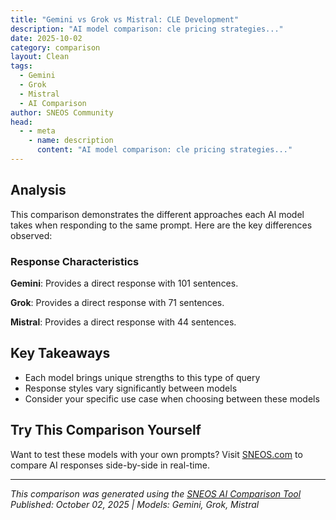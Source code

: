 ```yaml
---
title: "Gemini vs Grok vs Mistral: CLE Development"
description: "AI model comparison: cle pricing strategies..."
date: 2025-10-02
category: comparison
layout: Clean
tags:
  - Gemini
  - Grok
  - Mistral
  - AI Comparison
author: SNEOS Community
head:
  - - meta
    - name: description
      content: "AI model comparison: cle pricing strategies..."
---
```


<ChatComparison
  title="Gemini vs Grok vs Mistral: CLE Development"
  prompt="cle pricing strategies"
  :responses='{
    "Gemini": "Okay, let\u0027s break down CLE (Continuing Legal Education) pricing strategies.  Since CLE is a specialized market with unique characteristics, the pricing approaches can be quite nuanced.  Here\u0027s a comprehensive overview:\n\n**I. Understanding the CLE Market \u0026 Key Factors Influencing Pricing**\n\nBefore diving into specific strategies, it\u0027s crucial to understand the context of CLE:\n\n*   **Mandatory Requirements:** In many jurisdictions, lawyers are required to complete a certain number of CLE hours annually to maintain their licenses.  This creates a built-in demand.\n*   **Content Value:** The perceived value of the CLE is directly tied to its relevance, practicality, and the expertise of the presenters.  Highly sought-after topics and renowned speakers can command higher prices.\n*   **Competition:** The CLE market can be competitive, with various providers, including bar associations, law schools, private companies, and online platforms.\n*   **Format:**  Live in-person programs, webinars, on-demand video courses, and written materials all have different cost structures and perceived values.\n*   **Accreditation:** The accreditation status of the CLE program is critical.  Lawyers need to ensure the program counts towards their mandatory CLE requirements.\n*   **Target Audience:** Pricing should consider the target audience\u0027s ability and willingness to pay (e.g., junior associates vs. partners, solo practitioners vs. large firm attorneys).\n*   **Geographic Location:** Costs of providing and the acceptable price points for CLE will vary by location.\n\n**II. Common CLE Pricing Strategies**\n\nHere\u0027s a breakdown of the most prevalent strategies used in CLE:\n\n1.  **Cost-Plus Pricing:**\n\n    *   **Description:** Calculate the total cost of developing and delivering the CLE program (including speaker fees, marketing, venue rental, technology, administrative costs, etc.) and add a desired profit margin.\n    *   **Pros:** Simple to calculate, ensures profitability.\n    *   **Cons:** Doesn\u0027t consider market demand or competitor pricing, may lead to overpricing or underpricing if costs are inaccurate.\n\n2.  **Value-Based Pricing:**\n\n    *   **Description:**  Price the CLE based on the perceived value to the attendee.  This requires understanding what lawyers are willing to pay for specific knowledge, skills, or insights that will directly benefit their practice.\n    *   **Pros:** Potentially higher profit margins if the value is accurately assessed. Focuses on what the customer gets out of the education, not just the cost to produce it.\n    *   **Cons:** Difficult to determine perceived value accurately. Requires thorough market research and understanding of attorney needs.  May be difficult to justify the price if the value isn\u0027t clearly communicated.\n\n3.  **Competitive Pricing:**\n\n    *   **Description:** Set prices based on what similar CLE programs offered by competitors are charging.\n    *   **Pros:** Helps to remain competitive in the market.\n    *   **Cons:** Ignores cost structure and may lead to price wars or reduced profitability.  Requires constant monitoring of competitor pricing.\n\n4.  **Tiered Pricing:**\n\n    *   **Description:** Offer different price points for different levels of access or features.  For example:\n        *   **Basic:** Access to the core CLE presentation.\n        *   **Standard:**  Includes presentation slides, Q\u0026A session recording.\n        *   **Premium:** Includes access to additional resources, one-on-one consultation with the speaker, or a certificate of completion.\n    *   **Pros:** Caters to different budgets and needs, allows upselling.\n    *   **Cons:** Requires careful planning to create distinct and valuable tiers.\n\n5.  **Subscription/Membership Pricing:**\n\n    *   **Description:** Charge a recurring fee (monthly or annual) for access to a library of CLE courses or unlimited attendance at live events.\n    *   **Pros:** Creates recurring revenue, encourages customer loyalty.\n    *   **Cons:** Requires a large and diverse catalog of content to justify the subscription fee.  May require ongoing content updates.\n\n6.  **Early Bird Pricing:**\n\n    *   **Description:** Offer a discounted price for registering before a specific deadline.\n    *   **Pros:** Encourages early registration, helps with planning and resource allocation.\n    *   **Cons:** May reduce revenue if a large percentage of attendees wait for the early bird discount.\n\n7.  **Group Discounts:**\n\n    *   **Description:** Offer discounts for multiple attendees from the same firm or organization.\n    *   **Pros:** Attracts larger groups, increases overall revenue.\n    *   **Cons:** May cannibalize individual registrations.\n\n8.  **Bundled Pricing:**\n\n    *   **Description:** Combine multiple CLE courses or products into a package deal at a discounted price.\n    *   **Pros:** Increases sales volume, moves slower-selling courses.\n    *   **Cons:** May devalue individual courses if the discount is too steep.\n\n9.  **Dynamic Pricing:**\n\n    *   **Description:** Adjust prices based on real-time demand, availability, and other factors.  (Less common in CLE, but becoming more feasible with online platforms.)\n    *   **Pros:** Maximizes revenue potential by capitalizing on high demand.\n    *   **Cons:** Can be complex to implement, may alienate customers if prices fluctuate too much.\n\n10. **Free CLE (Loss Leader):**\n\n    *   **Description:** Offer a free introductory CLE program to attract potential customers and promote other paid courses or services.\n    *   **Pros:** Generates leads, builds brand awareness.\n    *   **Cons:** Can be costly if not executed strategically. Requires a clear path to converting free attendees into paying customers.\n\n**III. Key Considerations for Selecting a Pricing Strategy**\n\n*   **Objectives:** What are your goals? (e.g., maximize profit, increase market share, build brand awareness)\n*   **Target Audience:** Who are you trying to reach?\n*   **Content Quality:** How valuable and unique is your content?\n*   **Delivery Method:** How will the CLE be delivered (live, online, on-demand)?\n*   **Competitive Landscape:** What are your competitors charging?\n*   **Costs:** What are your direct and indirect costs?\n*   **Accreditation Requirements:** Does your CLE meet the requirements of the states or jurisdictions you are targeting?\n*   **Marketing and Promotion:** How will you promote your CLE program?\n\n**IV.  Beyond Price: Creating Value for CLE Attendees**\n\nWhile price is a significant factor, successful CLE providers focus on delivering value beyond just meeting the minimum requirements.  This includes:\n\n*   **High-Quality Content:**  Relevant, practical, and up-to-date information.\n*   **Engaging Speakers:**  Experienced and knowledgeable presenters who can effectively communicate the material.\n*   **Interactive Learning:**  Opportunities for attendees to participate, ask questions, and network with colleagues.\n*   **Convenient Access:**  Easy-to-use online platforms, flexible scheduling options, and readily available support.\n*   **Continuing Support:**  Access to resources, updates, and ongoing learning opportunities after the CLE program is completed.\n\n**V.  Example Scenarios \u0026 Pricing Approaches**\n\n*   **Scenario 1:  A solo practitioner looking to fulfill mandatory CLE requirements at the lowest possible cost.**  *Strategy:* Focus on competitive pricing, bundled discounts, and online on-demand courses.\n*   **Scenario 2:  A large law firm wanting to train its associates on a specialized area of law.**  *Strategy:* Value-based pricing, tiered pricing (offering premium features like customized materials or one-on-one consultations), and group discounts.\n*   **Scenario 3:  A provider launching a new CLE program on a cutting-edge legal topic.**  *Strategy:* Value-based pricing, emphasizing the unique insights and practical applications of the content.  Early bird pricing to generate initial interest.\n*   **Scenario 4: A bar association trying to provide affordable CLE for its members.** *Strategy:* Cost-plus pricing to cover expenses, potentially offering free or low-cost options funded through membership dues or sponsorships.\n\n**In Summary:**\n\nThe best CLE pricing strategy depends on a variety of factors.  A successful approach requires a thorough understanding of the market, the target audience, the competition, and the value proposition of the CLE program.  By carefully considering these factors and implementing a well-thought-out pricing strategy, CLE providers can attract attendees, generate revenue, and contribute to the professional development of the legal community.\n",
    "Grok": "I\u0027m assuming you meant \u0022cell pricing strategies\u0022 or \u0022sale pricing strategies.\u0022 Since \u0022cle\u0022 is unclear, I\u0027ll interpret it as \u0022sale\u0022 or \u0022general pricing strategies\u0022 for businesses, particularly in retail or cellular services. If you meant something else, please clarify.\n\nPricing strategies are methods companies use to set the prices of their products or services to maximize profits, attract customers, and maintain a competitive edge. Below are some common pricing strategies, with a focus on retail sales and cellular (telecom) services as potential contexts:\n\n### 1. Penetration Pricing\n   - **Definition**: Setting a low initial price to attract customers and gain market share, with the expectation of increasing prices later once a customer base is established.\n   - **Example in Cellular**: A telecom company might offer a discounted monthly plan or free phones to new subscribers for the first year to lure them from competitors.\n   - **Pros**: Quickly builds customer base and brand recognition.\n   - **Cons**: Low margins initially; customers may leave when prices rise.\n\n### 2. Skimming Pricing\n   - **Definition**: Setting a high initial price to target early adopters willing to pay a premium, then gradually lowering the price to appeal to a broader market.\n   - **Example in Cellular**: Launching a new 5G smartphone at a high price for tech enthusiasts, then reducing it after a few months.\n   - **Pros**: Maximizes early profits from high-demand customers.\n   - **Cons**: May alienate price-sensitive customers initially.\n\n### 3. Competitive Pricing\n   - **Definition**: Setting prices based on competitors\u2019 pricing to stay in line with or slightly undercut the market.\n   - **Example in Cellular**: A mobile carrier matches or slightly undercuts a rival\u2019s data plan pricing to retain or attract customers.\n   - **Pros**: Helps remain competitive in a crowded market.\n   - **Cons**: Can lead to price wars, eroding profit margins.\n\n### 4. Bundle Pricing\n   - **Definition**: Offering multiple products or services together at a discounted rate compared to buying them individually.\n   - **Example in Cellular**: A telecom provider offers a bundle of internet, TV, and mobile services at a lower combined price.\n   - **Pros**: Increases perceived value and encourages more purchases.\n   - **Cons**: May reduce profitability on individual items.\n\n### 5. Value-Based Pricing\n   - **Definition**: Setting prices based on the perceived value to the customer rather than the cost of production.\n   - **Example in Cellular**: Charging a premium for a plan with unlimited data and priority network access because customers value reliability and speed.\n   - **Pros**: Can lead to higher profits if customers see the value.\n   - **Cons**: Requires deep understanding of customer perceptions; misjudgment can lead to loss of sales.\n\n### 6. Psychological Pricing\n   - **Definition**: Setting prices that influence customer perception, often by making them seem lower (e.g., pricing at $9.99 instead of $10).\n   - **Example in Retail/Cellular**: Pricing a phone case at $19.99 or a plan at $49.99 to make it appear more affordable.\n   - **Pros**: Encourages impulse buying through perceived savings.\n   - **Cons**: Can be overused and lose effectiveness if customers catch on.\n\n### 7. Dynamic Pricing\n   - **Definition**: Adjusting prices in real-time based on demand, competition, or other market factors.\n   - **Example in Cellular**: Offering discounts on data plans during off-peak seasons or increasing prices during high-demand periods like holidays.\n   - **Pros**: Optimizes revenue based on market conditions.\n   - **Cons**: Can frustrate customers if perceived as unfair.\n\n### 8. Cost-Plus Pricing\n   - **Definition**: Setting a price by adding a fixed markup to the cost of producing or acquiring a product/service.\n   - **Example in Retail/Cellular**: A retailer calculates the cost of acquiring a smartphone and adds a 30% markup to determine the selling price.\n   - **Pros**: Simple to implement and ensures profitability.\n   - **Cons**: Ignores customer value perception and competitor pricing.\n\n### 9. Freemium Pricing\n   - **Definition**: Offering a basic product or service for free while charging for premium features or upgrades.\n   - **Example in Cellular**: A mobile app or cloud storage service connected to a telecom plan offers free basic access but charges for additional storage or ad-free usage.\n   - **Pros**: Attracts a large user base with low entry barriers.\n   - **Cons**: Conversion to paid plans may be low.\n\n### 10. Loss Leader Pricing\n   - **Definition**: Selling a product at a loss to attract customers, who are then encouraged to buy other profitable items.\n   - **Example in Cellular**: Offering a smartphone at a steep discount or below cost to entice customers to sign up for a long-term, high-margin service contract.\n   - **Pros**: Drives traffic and upselling opportunities.\n   - **Cons**: Risk of sustained losses if upselling fails.\n\n### Key Considerations for Choosing a Pricing Strategy\n- **Target Audience**: Understand your customers\u2019 willingness to pay and price sensitivity.\n- **Market Position**: Decide if you want to compete on price or differentiate on value.\n- **Cost Structure**: Ensure pricing covers costs unless using a deliberate loss-leader approach.\n- **Competitor Analysis**: Monitor how similar businesses price their offerings.\n- **Regulatory Constraints**: In industries like telecom, regulations may limit pricing flexibility (e.g., price caps or anti-competitive rules).\n\nIf you\u0027re specifically looking for \u0022CLE\u0022 as an acronym (e.g., Continuing Legal Education pricing) or something else, let me know, and I can tailor the response. Could you also specify the industry or context you\u0027re interested in? That would help refine the answer further.",
    "Mistral": "Certainly! Pricing strategies are crucial for any business, including those in the commercial real estate (CRE) sector. Here are some common pricing strategies that can be applied to CRE:\n\n1. **Cost-Based Pricing**:\n   - **Description**: Setting prices based on the costs incurred to develop or maintain the property, plus a markup for profit.\n   - **Pros**: Ensures that costs are covered.\n   - **Cons**: May not consider market demand or competition.\n\n2. **Market-Based Pricing**:\n   - **Description**: Setting prices based on what similar properties in the market are selling or leasing for.\n   - **Pros**: Aligns with market conditions and competition.\n   - **Cons**: May not account for unique features or value-added services.\n\n3. **Value-Based Pricing**:\n   - **Description**: Setting prices based on the perceived value to the customer, which can include factors like location, amenities, and market trends.\n   - **Pros**: Can maximize revenue by focusing on what customers are willing to pay.\n   - **Cons**: Requires a deep understanding of customer needs and market dynamics.\n\n4. **Dynamic Pricing**:\n   - **Description**: Adjusting prices in real-time based on factors like demand, seasonality, and market conditions.\n   - **Pros**: Can optimize revenue by responding to market fluctuations.\n   - **Cons**: Requires sophisticated data analysis and can be complex to implement.\n\n5. **Premium Pricing**:\n   - **Description**: Setting a high price to position the property as a premium offering.\n   - **Pros**: Can attract high-end clients and justify higher prices.\n   - **Cons**: May limit the market to a smaller, more affluent segment.\n\n6. **Penetration Pricing**:\n   - **Description**: Setting a low initial price to attract customers and gain market share, with the intention of raising prices later.\n   - **Pros**: Can quickly attract tenants or buyers.\n   - **Cons**: May not be sustainable in the long term and can devalue the property.\n\n7. **Bundle Pricing**:\n   - **Description**: Offering a package of services or amenities at a single price.\n   - **Pros**: Can increase the perceived value and attract more customers.\n   - **Cons**: May be difficult to manage and can complicate pricing structures.\n\n8. **Tiered Pricing**:\n   - **Description**: Offering different price points for different levels of service or amenities.\n   - **Pros**: Can cater to a broader range of customers.\n   - **Cons**: Requires clear differentiation between tiers and can be complex to manage.\n\n9. **Promotional Pricing**:\n   - **Description**: Offering temporary discounts or special offers to attract customers.\n   - **Pros**: Can generate immediate interest and sales.\n   - **Cons**: May not be sustainable and can devalue the property if overused.\n\n10. **Lease-to-Own Pricing**:\n    - **Description**: Offering a lease with an option to purchase the property at the end of the lease term.\n    - **Pros**: Can attract tenants who are interested in eventual ownership.\n    - **Cons**: Requires careful contract management and may not be suitable for all properties.\n\nWhen choosing a pricing strategy, it\u0027s important to consider factors such as market conditions, competition, customer needs, and the unique features of the property. Conducting thorough market research and possibly consulting with real estate experts can help in selecting the most effective strategy."
  }'
  published-date="02:40"
/>

## Analysis

This comparison demonstrates the different approaches each AI model takes when responding to the same prompt. Here are the key differences observed:

### Response Characteristics

**Gemini**: Provides a direct response with 101 sentences. 

**Grok**: Provides a direct response with 71 sentences. 

**Mistral**: Provides a direct response with 44 sentences. 

## Key Takeaways

- Each model brings unique strengths to this type of query
- Response styles vary significantly between models
- Consider your specific use case when choosing between these models

## Try This Comparison Yourself

Want to test these models with your own prompts? Visit [SNEOS.com](https://sneos.com) to compare AI responses side-by-side in real-time.

---

*This comparison was generated using the [SNEOS AI Comparison Tool](https://sneos.com)*
*Published: October 02, 2025 | Models: Gemini, Grok, Mistral*

